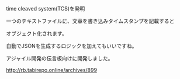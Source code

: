 time cleaved system(TCS)を発明

一つのテキストファイルに、文章を書き込みタイムスタンプを記載すると

オブジェクト化されます。

自動でJSONを生成するロジックを加えてもいいですね。

アジャイル開発の伝言板向けに開発しました。

http://rb.tabirepo.online/archives/899
